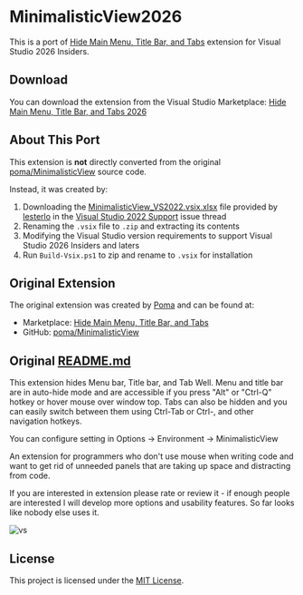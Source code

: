 # MinimalisticView2026

This is a port of [Hide Main Menu, Title Bar, and Tabs](https://marketplace.visualstudio.com/items?itemName=Poma.MinimalisticView) extension for Visual Studio 2026 Insiders.

## Download

You can download the extension from the Visual Studio Marketplace:
[Hide Main Menu, Title Bar, and Tabs 2026](https://marketplace.visualstudio.com/items?itemName=ChrisTorng.MinimalisticView)

## About This Port

This extension is **not** directly converted from the original [poma/MinimalisticView](https://github.com/poma/MinimalisticView) source code.

Instead, it was created by:
1. Downloading the [MinimalisticView_VS2022.vsix.xlsx](https://github.com/poma/MinimalisticView/files/8843494/MinimalisticView_VS2022.vsix.xlsx) file provided by [lesterlo](https://github.com/lesterlo) in the [Visual Studio 2022 Support](https://github.com/poma/MinimalisticView/issues/18) issue thread
2. Renaming the `.vsix` file to `.zip` and extracting its contents
3. Modifying the Visual Studio version requirements to support Visual Studio 2026 Insiders and laters
4. Run `Build-Vsix.ps1` to zip and rename to `.vsix` for installation

## Original Extension

The original extension was created by [Poma](https://github.com/poma) and can be found at:
- Marketplace: [Hide Main Menu, Title Bar, and Tabs](https://marketplace.visualstudio.com/items?itemName=Poma.MinimalisticView)
- GitHub: [poma/MinimalisticView](https://github.com/poma/MinimalisticView)

## Original [README.md](https://github.com/poma/MinimalisticView/blob/master/README.md)

This extension hides Menu bar, Title bar, and Tab Well. Menu and title bar are in auto-hide mode and are accessible if you press "Alt" or "Ctrl-Q" hotkey or hover mouse over window top. Tabs can also be hidden and you can easily switch between them using Ctrl-Tab or Ctrl-, and other navigation hotkeys.

You can configure setting in Options -> Environment -> MinimalisticView

An extension for programmers who don't use mouse when writing code and want to get rid of unneeded panels that are taking up space and distracting from code.

If you are interested in extension please rate or review it - if enough people are interested I will develop more options and usability features. So far looks like nobody else uses it.

![vs](https://poma.gallerycdn.vsassets.io/extensions/poma/minimalisticview/3.4/1564586951771/270471/1/2304362F12Fvs.png)

## License

This project is licensed under the [MIT License](LICENSE).
